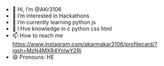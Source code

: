 - 👋 Hi, I’m @AKr3106
- 👀 I’m interested in Hackathons
- 🌱 I’m currently learning python js
- 💞️ I Hve knowledge in c python css html
- 📫 How to reach me https://www.instagram.com/akarmakar3106/profilecard/?igsh=MzN4MXR4YnIwY2Rj
- 😄 Pronouns: HE

<!---
AKr3106/AKr3106 is a ✨ special ✨ repository because its `README.md` (this file) appears on your GitHub profile.
You can click the Preview link to take a look at your changes.
--->

